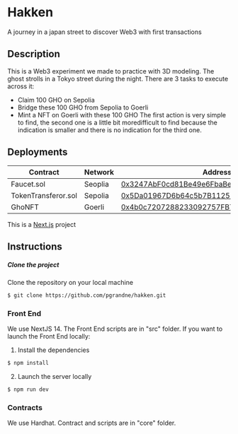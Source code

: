 # Hakken

A journey in a japan street to discover Web3 with first transactions

## Description

This is a Web3 experiment we made to practice with 3D modeling. The ghost strolls in a Tokyo street during the night. There are 3 tasks to execute across it:

- Claim 100 GHO on Sepolia
- Bridge these 100 GHO from Sepolia to Goerli
- Mint a NFT on Goerli with these 100 GHO The first action is very simple to find, the second one is a little bit moredifficult to find because the indication is smaller and there is no indication for the third one.

## Deployments

| Contract            | Network | Address                                                                                                                            |
| ------------------- | ------- | ---------------------------------------------------------------------------------------------------------------------------------- |
| Faucet.sol          | Seoplia | [0x3247AbF0cd81Be49e6FbaBe616C15F90B4cB9Ad7](https://sepolia.etherscan.io/address/0x3247AbF0cd81Be49e6FbaBe616C15F90B4cB9Ad7#code) |
| TokenTransferor.sol | Sepolia | [0x5Da01967D6b64c5b7B112536BdA473768Bd104C2](https://sepolia.etherscan.io/address/0x5Da01967D6b64c5b7B112536BdA473768Bd104C2#code) |
| GhoNFT              | Goerli  | [0x4b0c7207288233092757FB74Ad6138DC25B03E15](https://goerli.etherscan.io/address/0x4b0c7207288233092757FB74Ad6138DC25B03E15#code)  |

This is a [Next.js](https://nextjs.org/) project

## Instructions

##### Clone the project

Clone the repository on your local machine

```bash
$ git clone https://github.com/pgrandne/hakken.git
```

### Front End

We use NextJS 14. The Front End scripts are in "src" folder.
If you want to launch the Front End locally:

1. Install the dependencies

```bash
$ npm install
```

2. Launch the server locally

```bash
$ npm run dev
```

### Contracts

We use Hardhat. Contract and scripts are in "core" folder.
